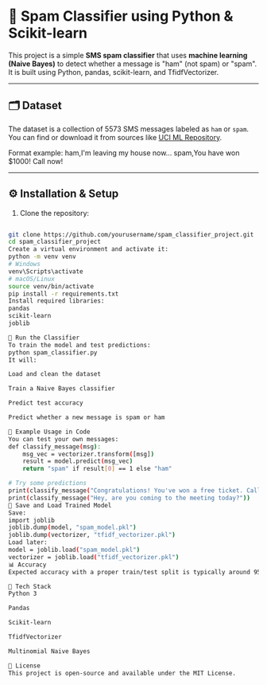 # 📧 Spam Classifier using Python & Scikit-learn

This project is a simple **SMS spam classifier** that uses **machine learning (Naive Bayes)** to detect whether a message is "ham" (not spam) or "spam". It is built using Python, pandas, scikit-learn, and TfidfVectorizer.

---

## 🗂️ Dataset

The dataset is a collection of 5573 SMS messages labeled as `ham` or `spam`. You can find or download it from sources like [UCI ML Repository](https://archive.ics.uci.edu/ml/datasets/SMS+Spam+Collection).

Format example:
ham,I'm leaving my house now...
spam,You have won $1000! Call now!

---

## ⚙️ Installation & Setup

1. Clone the repository:
```bash

git clone https://github.com/yourusername/spam_classifier_project.git
cd spam_classifier_project
Create a virtual environment and activate it:
python -m venv venv
# Windows
venv\Scripts\activate
# macOS/Linux
source venv/bin/activate
pip install -r requirements.txt
Install required libraries:
pandas
scikit-learn
joblib

🚀 Run the Classifier
To train the model and test predictions:
python spam_classifier.py
It will:

Load and clean the dataset

Train a Naive Bayes classifier

Predict test accuracy

Predict whether a new message is spam or ham

🧠 Example Usage in Code
You can test your own messages:
def classify_message(msg):
    msg_vec = vectorizer.transform([msg])
    result = model.predict(msg_vec)
    return "spam" if result[0] == 1 else "ham"

# Try some predictions
print(classify_message("Congratulations! You've won a free ticket. Call now!"))
print(classify_message("Hey, are you coming to the meeting today?"))
💾 Save and Load Trained Model
Save:
import joblib
joblib.dump(model, "spam_model.pkl")
joblib.dump(vectorizer, "tfidf_vectorizer.pkl")
Load later:
model = joblib.load("spam_model.pkl")
vectorizer = joblib.load("tfidf_vectorizer.pkl")
📊 Accuracy
Expected accuracy with a proper train/test split is typically around 95% or higher, depending on preprocessing and vectorization.

🧪 Tech Stack
Python 3

Pandas

Scikit-learn

TfidfVectorizer

Multinomial Naive Bayes

📄 License
This project is open-source and available under the MIT License.

